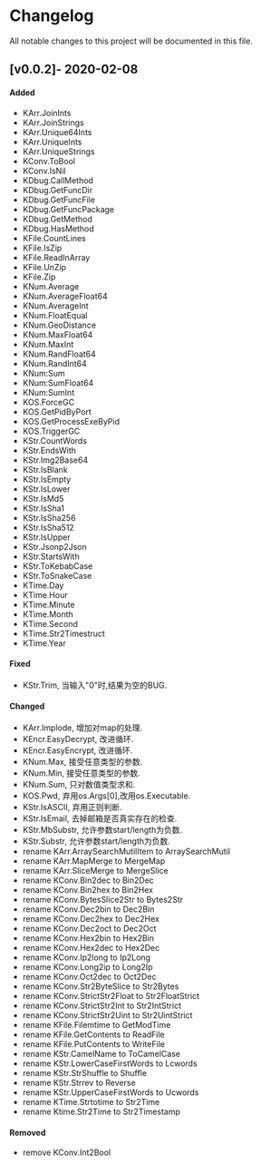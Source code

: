 # Changelog
All notable changes to this project will be documented in this file.

## [v0.0.2]- 2020-02-08
#### Added
- KArr.JoinInts
- KArr.JoinStrings
- KArr.Unique64Ints
- KArr.UniqueInts
- KArr.UniqueStrings
- KConv.ToBool
- KConv.IsNil
- KDbug.CallMethod
- KDbug.GetFuncDir
- KDbug.GetFuncFile
- KDbug.GetFuncPackage
- KDbug.GetMethod
- KDbug.HasMethod
- KFile.CountLines
- KFile.IsZip
- KFile.ReadInArray
- KFile.UnZip
- KFile.Zip
- KNum.Average
- KNum.AverageFloat64
- KNum.AverageInt
- KNum.FloatEqual
- KNum.GeoDistance
- KNum.MaxFloat64
- KNum.MaxInt
- KNum.RandFloat64
- KNum.RandInt64
- KNum:Sum
- KNum:SumFloat64
- KNum:SumInt
- KOS.ForceGC
- KOS.GetPidByPort
- KOS.GetProcessExeByPid
- KOS.TriggerGC
- KStr.CountWords
- KStr.EndsWith
- KStr.Img2Base64
- KStr.IsBlank
- KStr.IsEmpty
- KStr.IsLower
- KStr.IsMd5
- KStr.IsSha1
- KStr.IsSha256
- KStr.IsSha512
- KStr.IsUpper
- KStr.Jsonp2Json
- KStr.StartsWith
- KStr.ToKebabCase
- KStr.ToSnakeCase
- KTime.Day
- KTime.Hour
- KTime.Minute
- KTime.Month
- KTime.Second
- KTime.Str2Timestruct
- KTime.Year

#### Fixed
- KStr.Trim, 当输入"0"时,结果为空的BUG.

#### Changed
- KArr.Implode, 增加对map的处理.
- KEncr.EasyDecrypt, 改进循环.
- KEncr.EasyEncrypt, 改进循环.
- KNum.Max, 接受任意类型的参数.
- KNum.Min, 接受任意类型的参数.
- KNum.Sum, 只对数值类型求和.
- KOS.Pwd, 弃用os.Args[0],改用os.Executable.
- KStr.IsASCII, 弃用正则判断.
- KStr.IsEmail, 去掉邮箱是否真实存在的检查.
- KStr.MbSubstr, 允许参数start/length为负数.
- KStr.Substr, 允许参数start/length为负数.
- rename KArr.ArraySearchMutilItem to ArraySearchMutil
- rename KArr.MapMerge to MergeMap
- rename KArr.SliceMerge to MergeSlice
- rename KConv.Bin2dec to Bin2Dec
- rename KConv.Bin2hex to Bin2Hex
- rename KConv.BytesSlice2Str to Bytes2Str
- rename KConv.Dec2bin to Dec2Bin
- rename KConv.Dec2hex to Dec2Hex
- rename KConv.Dec2oct to Dec2Oct
- rename KConv.Hex2bin to Hex2Bin
- rename KConv.Hex2dec to Hex2Dec
- rename KConv.Ip2long to Ip2Long
- rename KConv.Long2ip to Long2Ip
- rename KConv.Oct2dec to Oct2Dec
- rename KConv.Str2ByteSlice to Str2Bytes
- rename KConv.StrictStr2Float to Str2FloatStrict
- rename KConv.StrictStr2Int to Str2IntStrict
- rename KConv.StrictStr2Uint to Str2UintStrict
- rename KFile.Filemtime to GetModTime
- rename KFile.GetContents to ReadFile
- rename KFile.PutContents to WriteFile
- rename KStr.CamelName to ToCamelCase
- rename KStr.LowerCaseFirstWords to Lcwords
- rename KStr.StrShuffle to Shuffle
- rename KStr.Strrev to Reverse
- rename KStr.UpperCaseFirstWords to Ucwords
- rename KTime.Strtotime to Str2Time
- rename Ktime.Str2Time to Str2Timestamp

#### Removed
- remove KConv.Int2Bool

